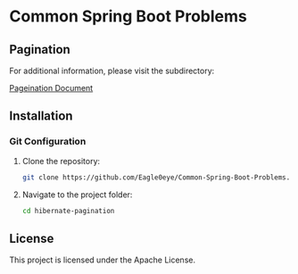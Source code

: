 # Common Spring Boot Problems


## Pagination

For additional information, please visit the subdirectory:

[Pageination Document](./subdirectory/README.md)

## Installation

### Git Configuration

1. Clone the repository:
   ```sh
   git clone https://github.com/Eagle0eye/Common-Spring-Boot-Problems.git
   ```
2. Navigate to the project folder:
   ```sh
   cd hibernate-pagination
   ```

## License

This project is licensed under the Apache License.

